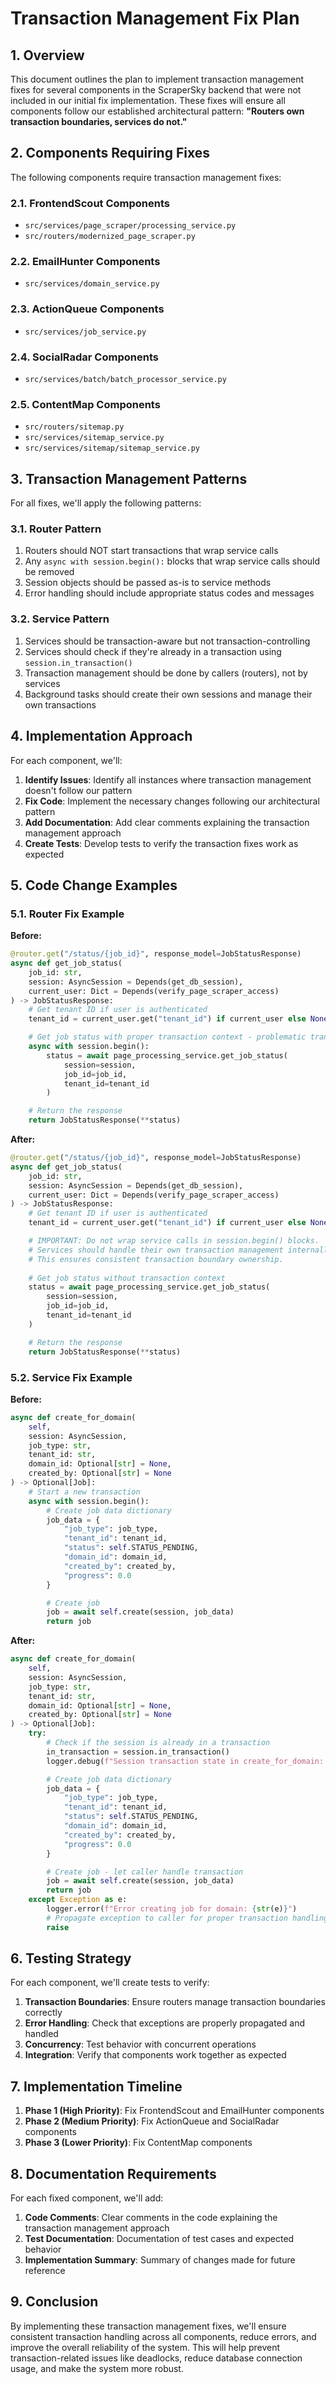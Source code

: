 # Transaction Management Fix Plan

## 1. Overview

This document outlines the plan to implement transaction management fixes for several components in the ScraperSky backend that were not included in our initial fix implementation. These fixes will ensure all components follow our established architectural pattern: **"Routers own transaction boundaries, services do not."**

## 2. Components Requiring Fixes

The following components require transaction management fixes:

### 2.1. FrontendScout Components
- `src/services/page_scraper/processing_service.py`
- `src/routers/modernized_page_scraper.py`

### 2.2. EmailHunter Components
- `src/services/domain_service.py`

### 2.3. ActionQueue Components
- `src/services/job_service.py`

### 2.4. SocialRadar Components
- `src/services/batch/batch_processor_service.py`

### 2.5. ContentMap Components
- `src/routers/sitemap.py`
- `src/services/sitemap_service.py`
- `src/services/sitemap/sitemap_service.py`

## 3. Transaction Management Patterns

For all fixes, we'll apply the following patterns:

### 3.1. Router Pattern
1. Routers should NOT start transactions that wrap service calls
2. Any `async with session.begin():` blocks that wrap service calls should be removed
3. Session objects should be passed as-is to service methods
4. Error handling should include appropriate status codes and messages

### 3.2. Service Pattern
1. Services should be transaction-aware but not transaction-controlling
2. Services should check if they're already in a transaction using `session.in_transaction()`
3. Transaction management should be done by callers (routers), not by services
4. Background tasks should create their own sessions and manage their own transactions

## 4. Implementation Approach

For each component, we'll:

1. **Identify Issues**: Identify all instances where transaction management doesn't follow our pattern
2. **Fix Code**: Implement the necessary changes following our architectural pattern
3. **Add Documentation**: Add clear comments explaining the transaction management approach
4. **Create Tests**: Develop tests to verify the transaction fixes work as expected

## 5. Code Change Examples

### 5.1. Router Fix Example

**Before:**
```python
@router.get("/status/{job_id}", response_model=JobStatusResponse)
async def get_job_status(
    job_id: str,
    session: AsyncSession = Depends(get_db_session),
    current_user: Dict = Depends(verify_page_scraper_access)
) -> JobStatusResponse:
    # Get tenant ID if user is authenticated
    tenant_id = current_user.get("tenant_id") if current_user else None

    # Get job status with proper transaction context - problematic transaction wrapping
    async with session.begin():
        status = await page_processing_service.get_job_status(
            session=session,
            job_id=job_id,
            tenant_id=tenant_id
        )

    # Return the response
    return JobStatusResponse(**status)
```

**After:**
```python
@router.get("/status/{job_id}", response_model=JobStatusResponse)
async def get_job_status(
    job_id: str,
    session: AsyncSession = Depends(get_db_session),
    current_user: Dict = Depends(verify_page_scraper_access)
) -> JobStatusResponse:
    # Get tenant ID if user is authenticated
    tenant_id = current_user.get("tenant_id") if current_user else None

    # IMPORTANT: Do not wrap service calls in session.begin() blocks.
    # Services should handle their own transaction management internally.
    # This ensures consistent transaction boundary ownership.
    
    # Get job status without transaction context
    status = await page_processing_service.get_job_status(
        session=session,
        job_id=job_id,
        tenant_id=tenant_id
    )

    # Return the response
    return JobStatusResponse(**status)
```

### 5.2. Service Fix Example

**Before:**
```python
async def create_for_domain(
    self,
    session: AsyncSession,
    job_type: str,
    tenant_id: str,
    domain_id: Optional[str] = None,
    created_by: Optional[str] = None
) -> Optional[Job]:
    # Start a new transaction
    async with session.begin():
        # Create job data dictionary
        job_data = {
            "job_type": job_type,
            "tenant_id": tenant_id,
            "status": self.STATUS_PENDING,
            "domain_id": domain_id,
            "created_by": created_by,
            "progress": 0.0
        }

        # Create job
        job = await self.create(session, job_data)
        return job
```

**After:**
```python
async def create_for_domain(
    self,
    session: AsyncSession,
    job_type: str,
    tenant_id: str,
    domain_id: Optional[str] = None,
    created_by: Optional[str] = None
) -> Optional[Job]:
    try:
        # Check if the session is already in a transaction
        in_transaction = session.in_transaction()
        logger.debug(f"Session transaction state in create_for_domain: {in_transaction}")

        # Create job data dictionary
        job_data = {
            "job_type": job_type,
            "tenant_id": tenant_id,
            "status": self.STATUS_PENDING,
            "domain_id": domain_id,
            "created_by": created_by,
            "progress": 0.0
        }

        # Create job - let caller handle transaction
        job = await self.create(session, job_data)
        return job
    except Exception as e:
        logger.error(f"Error creating job for domain: {str(e)}")
        # Propagate exception to caller for proper transaction handling
        raise
```

## 6. Testing Strategy

For each component, we'll create tests to verify:

1. **Transaction Boundaries**: Ensure routers manage transaction boundaries correctly
2. **Error Handling**: Check that exceptions are properly propagated and handled
3. **Concurrency**: Test behavior with concurrent operations
4. **Integration**: Verify that components work together as expected

## 7. Implementation Timeline

1. **Phase 1 (High Priority)**: Fix FrontendScout and EmailHunter components
2. **Phase 2 (Medium Priority)**: Fix ActionQueue and SocialRadar components
3. **Phase 3 (Lower Priority)**: Fix ContentMap components

## 8. Documentation Requirements

For each fixed component, we'll add:

1. **Code Comments**: Clear comments in the code explaining the transaction management approach
2. **Test Documentation**: Documentation of test cases and expected behavior
3. **Implementation Summary**: Summary of changes made for future reference

## 9. Conclusion

By implementing these transaction management fixes, we'll ensure consistent transaction handling across all components, reduce errors, and improve the overall reliability of the system. This will help prevent transaction-related issues like deadlocks, reduce database connection usage, and make the system more robust.